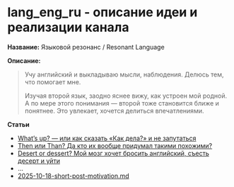 # lang_eng_ru - описание идеи и реализации канала

**Название:** Языковой резонанс / Resonant Language

**Описание:**
> Учу английский и выкладываю мысли, наблюдения. Делюсь тем, что помогает мне.
> 
> Изучая второй язык, заодно яснее вижу, как устроен мой родной. А по мере этого понимания — второй тоже становится ближе и понятнее. Это увлекает, хочется делиться впечатлениями.

**Статьи**

- [What’s up? — или как сказать «Как дела?» и не запутаться](articles/2025-07-22-whats-up.md)
- [Then или Than? Да кто их вообще придумал такими похожими?](articles/2025-07-23-then-or-than.md)
- [Desert or dessert? Мой мозг хочет бросить английский, съесть десерт и уйти](articles/2025-07-24-desert-or-dessert.md)
- ...
- [2025-10-18-short-post-motivation.md](articles/2025-10-18-short-post-motivation.md)
